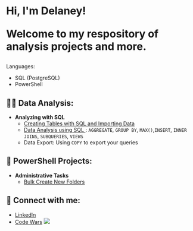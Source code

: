 <h1>Hi, I'm Delaney! 
<p>Welcome to my respository of analysis projects and more.</p></h1>

<!--<p><b>My background:</b></p>
<p>I have 6+ years experience with building reports, manipulating data, and showcasing data insights within Excel. During this time, my interest has been peaked with relational databases, which to my delight, are very simlar to table schema/data types witin Excel. </p>-->

Languages:
<ul>
<li>SQL (PostgreSQL)</li>
<li>PowerShell</li>
</ul>

<h2>👩‍💻 Data Analysis:</h2>

- <b>Analyzing with SQL</b>
  - [Creating Tables with SQL and Importing Data](https://github.com/delaney-data/SQL-CreateTablesImport)
  - [Data Analysis using SQL ](https://github.com/delaney-data/SQL-DataAnalysis): `AGGREGATE`, `GROUP BY`, `MAX()`,`INSERT`, `INNER JOINS`, `SUBQUERIES`, `VIEWS`
  - Data Export: Using `COPY` to export your queries


<h2>📝 PowerShell Projects:</h2>

- <b>Administrative Tasks</b>
  - [Bulk Create New Folders](https://github.com/delaney-data/PowerShellBulkNewFolders)

## :handshake: Connect with me:
<ul>
    <li>
        <a href="https://linkedin.com/in/delaneyeu" rel="noopener noreferrer" target="_blank">LinkedIn</a>
    </li>
    <li>
        <a href="https://www.codewars.com/users/delaney-data" rel="noopener noreferrer" target="_blank">Code Wars</a>
    <img src="https://www.codewars.com/users/delaney-data/badges/micro"/></li>
</ul>


<!--

Here are some ideas to get you started:

- 🔭 I’m currently working on ...
- 🌱 I’m currently learning ...
- 👯 I’m looking to collaborate on ...
- 🤔 I’m looking for help with ...
- 💬 Ask me about ...
- 📫 How to reach me: ...
- 😄 Pronouns: ...
- ⚡ Fun fact: ...
-->
